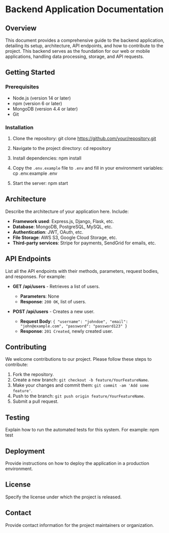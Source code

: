 # Backend Application Documentation

## Overview

This document provides a comprehensive guide to the backend application, detailing its setup, architecture, API endpoints, and how to contribute to the project. This backend serves as the foundation for our web or mobile applications, handling data processing, storage, and API requests.

## Getting Started

### Prerequisites

- Node.js (version 14 or later)
- npm (version 6 or later)
- MongoDB (version 4.4 or later)
- Git

### Installation

1. Clone the repository:
git clone https://github.com/your/repository.git

2. Navigate to the project directory:
cd repository

3. Install dependencies:
npm install

4. Copy the `.env.example` file to `.env` and fill in your environment variables:
cp .env.example .env

5. Start the server:
npm start


## Architecture

Describe the architecture of your application here. Include:

- **Framework used**: Express.js, Django, Flask, etc.
- **Database**: MongoDB, PostgreSQL, MySQL, etc.
- **Authentication**: JWT, OAuth, etc.
- **File Storage**: AWS S3, Google Cloud Storage, etc.
- **Third-party services**: Stripe for payments, SendGrid for emails, etc.

## API Endpoints

List all the API endpoints with their methods, parameters, request bodies, and responses. For example:

- **GET /api/users** - Retrieves a list of users.
  - **Parameters**: None
  - **Response**: `200 OK`, list of users.

- **POST /api/users** - Creates a new user.
  - **Request Body**: `{ "username": "johndoe", "email": "john@example.com", "password": "password123" }`
  - **Response**: `201 Created`, newly created user.

## Contributing

We welcome contributions to our project. Please follow these steps to contribute:

1. Fork the repository.
2. Create a new branch: `git checkout -b feature/YourFeatureName`.
3. Make your changes and commit them: `git commit -am 'Add some feature'`.
4. Push to the branch: `git push origin feature/YourFeatureName`.
5. Submit a pull request.

## Testing

Explain how to run the automated tests for this system. For example:
npm test

## Deployment

Provide instructions on how to deploy the application in a production environment.

## License

Specify the license under which the project is released.

## Contact

Provide contact information for the project maintainers or organization.

